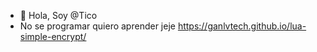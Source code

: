 - 👋 Hola, Soy @Tico
- No se programar quiero aprender jeje
https://ganlvtech.github.io/lua-simple-encrypt/
